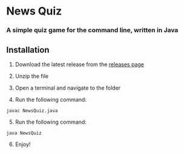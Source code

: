 # News Quiz
### A simple quiz game for the command line, written in Java

## Installation
1. Download the latest release from the [releases page](link)

2. Unzip the file

3. Open a terminal and navigate to the folder

4. Run the following command:
```
javac NewsQuiz.java
```

5. Run the following command:
```
java NewsQuiz
```

6. Enjoy!